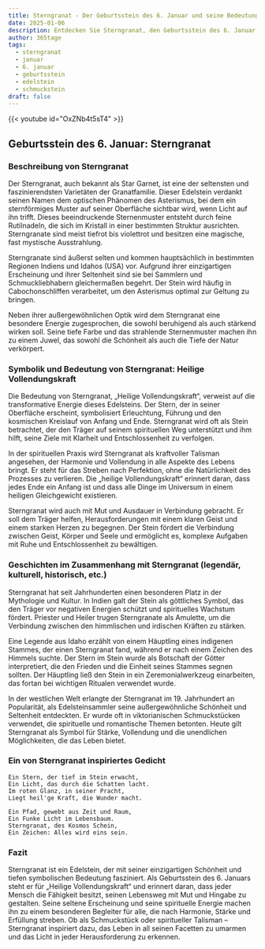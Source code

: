 ```yaml
---
title: Sterngranat - Der Geburtsstein des 6. Januar und seine Bedeutung
date: 2025-01-06
description: Entdecken Sie Sterngranat, den Geburtsstein des 6. Januar, der Heilige Vollendungskraft symbolisiert. Seine Symbolik und Geschichte werden Sie inspirieren.
author: 365tage
tags:
  - sterngranat
  - januar
  - 6. januar
  - geburtsstein
  - edelstein
  - schmuckstein
draft: false
---
```


{{< youtube id="OxZNb4t5sT4" >}}

## Geburtsstein des 6. Januar: Sterngranat

### Beschreibung von Sterngranat

Der Sterngranat, auch bekannt als Star Garnet, ist eine der seltensten und faszinierendsten Varietäten der Granatfamilie. Dieser Edelstein verdankt seinen Namen dem optischen Phänomen des Asterismus, bei dem ein sternförmiges Muster auf seiner Oberfläche sichtbar wird, wenn Licht auf ihn trifft. Dieses beeindruckende Sternenmuster entsteht durch feine Rutilnadeln, die sich im Kristall in einer bestimmten Struktur ausrichten. Sterngranate sind meist tiefrot bis violettrot und besitzen eine magische, fast mystische Ausstrahlung.

Sterngranate sind äußerst selten und kommen hauptsächlich in bestimmten Regionen Indiens und Idahos (USA) vor. Aufgrund ihrer einzigartigen Erscheinung und ihrer Seltenheit sind sie bei Sammlern und Schmuckliebhabern gleichermaßen begehrt. Der Stein wird häufig in Cabochonschliffen verarbeitet, um den Asterismus optimal zur Geltung zu bringen.

Neben ihrer außergewöhnlichen Optik wird dem Sterngranat eine besondere Energie zugesprochen, die sowohl beruhigend als auch stärkend wirken soll. Seine tiefe Farbe und das strahlende Sternenmuster machen ihn zu einem Juwel, das sowohl die Schönheit als auch die Tiefe der Natur verkörpert.

### Symbolik und Bedeutung von Sterngranat: Heilige Vollendungskraft

Die Bedeutung von Sterngranat, „Heilige Vollendungskraft“, verweist auf die transformative Energie dieses Edelsteins. Der Stern, der in seiner Oberfläche erscheint, symbolisiert Erleuchtung, Führung und den kosmischen Kreislauf von Anfang und Ende. Sterngranat wird oft als Stein betrachtet, der den Träger auf seinem spirituellen Weg unterstützt und ihm hilft, seine Ziele mit Klarheit und Entschlossenheit zu verfolgen.

In der spirituellen Praxis wird Sterngranat als kraftvoller Talisman angesehen, der Harmonie und Vollendung in alle Aspekte des Lebens bringt. Er steht für das Streben nach Perfektion, ohne die Natürlichkeit des Prozesses zu verlieren. Die „heilige Vollendungskraft“ erinnert daran, dass jedes Ende ein Anfang ist und dass alle Dinge im Universum in einem heiligen Gleichgewicht existieren.

Sterngranat wird auch mit Mut und Ausdauer in Verbindung gebracht. Er soll dem Träger helfen, Herausforderungen mit einem klaren Geist und einem starken Herzen zu begegnen. Der Stein fördert die Verbindung zwischen Geist, Körper und Seele und ermöglicht es, komplexe Aufgaben mit Ruhe und Entschlossenheit zu bewältigen.

### Geschichten im Zusammenhang mit Sterngranat (legendär, kulturell, historisch, etc.)

Sterngranat hat seit Jahrhunderten einen besonderen Platz in der Mythologie und Kultur. In Indien galt der Stein als göttliches Symbol, das den Träger vor negativen Energien schützt und spirituelles Wachstum fördert. Priester und Heiler trugen Sterngranate als Amulette, um die Verbindung zwischen den himmlischen und irdischen Kräften zu stärken.

Eine Legende aus Idaho erzählt von einem Häuptling eines indigenen Stammes, der einen Sterngranat fand, während er nach einem Zeichen des Himmels suchte. Der Stern im Stein wurde als Botschaft der Götter interpretiert, die den Frieden und die Einheit seines Stammes segnen sollten. Der Häuptling ließ den Stein in ein Zeremonialwerkzeug einarbeiten, das fortan bei wichtigen Ritualen verwendet wurde.

In der westlichen Welt erlangte der Sterngranat im 19. Jahrhundert an Popularität, als Edelsteinsammler seine außergewöhnliche Schönheit und Seltenheit entdeckten. Er wurde oft in viktorianischen Schmuckstücken verwendet, die spirituelle und romantische Themen betonten. Heute gilt Sterngranat als Symbol für Stärke, Vollendung und die unendlichen Möglichkeiten, die das Leben bietet.

### Ein von Sterngranat inspiriertes Gedicht

```
Ein Stern, der tief im Stein erwacht,  
Ein Licht, das durch die Schatten lacht.  
Im roten Glanz, in seiner Pracht,  
Liegt heil'ge Kraft, die Wunder macht.  

Ein Pfad, gewebt aus Zeit und Raum,  
Ein Funke Licht im Lebensbaum.  
Sterngranat, des Kosmos Schein,  
Ein Zeichen: Alles wird eins sein.  
```

### Fazit

Sterngranat ist ein Edelstein, der mit seiner einzigartigen Schönheit und tiefen symbolischen Bedeutung fasziniert. Als Geburtsstein des 6. Januars steht er für „Heilige Vollendungskraft“ und erinnert daran, dass jeder Mensch die Fähigkeit besitzt, seinen Lebensweg mit Mut und Hingabe zu gestalten. Seine seltene Erscheinung und seine spirituelle Energie machen ihn zu einem besonderen Begleiter für alle, die nach Harmonie, Stärke und Erfüllung streben. Ob als Schmuckstück oder spiritueller Talisman – Sterngranat inspiriert dazu, das Leben in all seinen Facetten zu umarmen und das Licht in jeder Herausforderung zu erkennen.